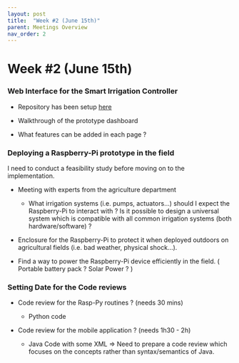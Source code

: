 ```yaml
---
layout: post
title:  "Week #2 (June 15th)"
parent: Meetings Overview
nav_order: 2
---
```


# Week #2 (June 15th)

### Web Interface for the Smart Irrigation Controller 

- Repository has been setup [here](https://github.com/hsandid/SmartIrrigationSystem_WebInterface)

- Walkthrough of the prototype dashboard

- What features can be added in each page ?

### Deploying a Raspberry-Pi prototype in the field

I need to conduct a feasibility study before moving on to the implementation.

- Meeting with experts from the agriculture department
   - What irrigation systems (i.e. pumps, actuators...) should I expect the Raspberry-Pi to interact with ? Is it possible to design a universal system which is compatible with all common irrigation systems (both hardware/software) ?
   
- Enclosure for the Raspberry-Pi to protect it when deployed outdoors on agricultural fields (i.e. bad weather, physical shock...).

- Find a way to power the Raspberry-Pi device efficiently in the field. ( Portable battery pack ? Solar Power ? )

### Setting Date for the Code reviews

- Code review for the Rasp-Py routines ? (needs 30 mins)
   - Python code

- Code review for the mobile application ? (needs 1h30 - 2h)
   - Java Code with some XML => Need to prepare a code review which focuses on the concepts rather than syntax/semantics of Java.
